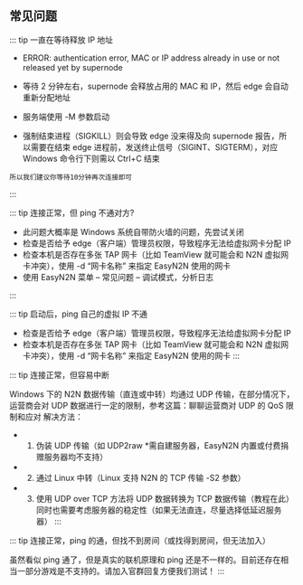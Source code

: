 ## 常见问题

::: tip 一直在等待释放 IP 地址

- ERROR: authentication error, MAC or IP address already in use or not released yet by supernode

- 等待 2 分钟左右，supernode 会释放占用的 MAC 和 IP，然后 edge 会自动重新分配地址
- 服务端使用 -M 参数启动
- 强制结束进程（SIGKILL）则会导致 edge 没来得及向 supernode 报告，所以需要在结束 edge 进程前，发送终止信号（SIGINT、SIGTERM），对应 Windows 命令行下则需以 Ctrl+C 结束

`所以我们建议你等待10分钟再次连接即可`

:::

::: tip 连接正常，但 ping 不通对方?

- 此问题大概率是 Windows 系统自带防火墙的问题，先尝试关闭
- 检查是否给予 edge（客户端）管理员权限，导致程序无法给虚拟网卡分配 IP
- 检查本机是否存在多张 TAP 网卡（比如 TeamView 就可能会和 N2N 虚拟网卡冲突），使用 -d “网卡名称” 来指定 EasyN2N 使用的网卡
- 使用 EasyN2N 菜单 – 常见问题 – 调试模式，分析日志

:::

::: tip 启动后，ping 自己的虚拟 IP 不通

- 检查是否给予 edge（客户端）管理员权限，导致程序无法给虚拟网卡分配 IP
- 检查本机是否存在多张 TAP 网卡（比如 TeamView 就可能会和 N2N 虚拟网卡冲突），使用 -d “网卡名称” 来指定 EasyN2N 使用的网卡
  :::

::: tip 连接正常，但容易中断

Windows 下的 N2N 数据传输（直连或中转）均通过 UDP 传输，在部分情况下，运营商会对 UDP 数据进行一定的限制，参考这篇：聊聊运营商对 UDP 的 QoS 限制和应对
解决方法：

- 1. 伪装 UDP 传输（如 UDP2raw \*需自建服务器，EasyN2N 内置或付费捐赠服务器均不支持）
- 2. 通过 Linux 中转（Linux 支持 N2N 的 TCP 传输 -S2 参数）
- 3. 使用 UDP over TCP 方法将 UDP 数据转换为 TCP 数据传输（教程在此）
     同时也需要考虑服务器的稳定性（如果无法直连，尽量选择低延迟服务器）
     :::

::: tip 连接正常，ping 的通，但找不到房间（或找得到房间，但无法加入）

虽然看似 ping 通了，但是真实的联机原理和 ping 还是不一样的。目前还存在相当一部分游戏是不支持的。请加入官群回复方便我们测试！
:::
